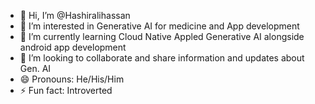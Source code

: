 - 👋 Hi, I’m @Hashiralihassan
- 👀 I’m interested in Generative AI for medicine and App development
- 🌱 I’m currently learning Cloud Native Appled Generative AI alongside android app development
- 💞️ I’m looking to collaborate and share information and updates about Gen. AI
- 😄 Pronouns: He/His/Him
- ⚡ Fun fact: Introverted

<!---
Hashiralihassan/Hashiralihassan is a ✨ special ✨ repository because its `README.md` (this file) appears on your GitHub profile.
You can click the Preview link to take a look at your changes.
--->
